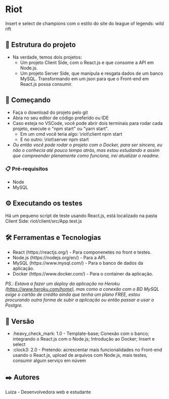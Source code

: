 # Riot

Insert e select de champions com o estilo do site do league of legends: wild rift

## 📌 Estrutura do projeto

<ul>
  <li>Na verdade, temos dois projetos:
    <ul>
      <li>Um projeto Client Side, com o React.js e que consome a API em Node.js.</li>
      <li>Um projeto Server Side, que manipula e resgata dados de um banco MySQL. Transformando em um json para que o Front-end em React.js possa consumir.</li>
    </ul>
  </li>
</ul>

## 🚀 Começando

<ul>
  <li>Faça o download do projeto pelo git</li>
  <li>Abra no seu editor de código preferido ou IDE</li>
  <li>Caso esteja no VSCode, você pode abrir dois terminais para rodar cada projeto, execute o "npm start" ou "yarn start".
    <ul>
      <li>Em um cmd você teria algo: \riot\client npm start</li>
      <li>E no outro: \riot\server npm start</li>
    </ul>
  </li>
  <li><i> Ou então você pode rodar o projeto com o Docker, para ser sincera, eu não o conhecia até pouco tempo atrás, mas estou estudando e assim que compreender plenamente como funciona, irei atualizar o readme. </i></li>
</ul>

### 📋 Pré-requisitos

<ul>
  <li>Node</li>
  <li>MySQL</li>
</ul>

## ⚙️ Executando os testes

Há um pequeno script de teste usando React.js, está localizado na pasta Client Side: riot/client/src/App.test.js

## 🛠️ Ferramentas e Tecnologias

<ul>
  <li>React (https://reactjs.org/) - Para componenetes no front e testes.</li>
  <li>Node.js (https://nodejs.org/en/) - Para a API.</li>
  <li>MySQL (https://www.mysql.com/) - Para o banco de dados da aplicação.</li>
  <li>Docker (https://www.docker.com/) - Para o container da aplicação.</li>
</ul>

<i> PS.: Estava a fazer um deploy da aplicação no Heroku (https://www.heroku.com/home), mas como a conexão com o BD MySQL exige o cartão de crédito ainda que tenha um plano FREE, estou procurando outra forma de subir a aplicação ou então passar a usar o Postgre. </i>

## 📌 Versão

<ul>
  <li>:heavy_check_mark: 1.0 - Template-base; Conexão com o banco; integrando o React.js com o Node.js; Introdução ao Docker; Insert e select</li>
  <li>:clock3: 2.0 - Pretendo: acrescentar mais funcionalidades no Front-end usando o React.js, upload de arquivos com Node.js, mais testes, consumir algum serviço em núvem</li>
</ul>

## ✒️ Autores

Luiza - Desenvolvedora web e estudante
